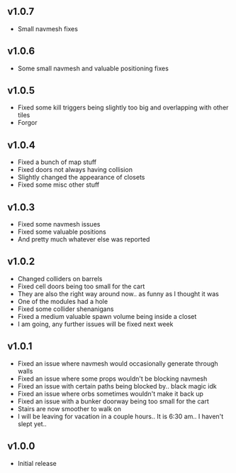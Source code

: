 ## v1.0.7
- Small navmesh fixes
## v1.0.6
- Some small navmesh and valuable positioning fixes
## v1.0.5
- Fixed some kill triggers being slightly too big and overlapping with other tiles
- Forgor
## v1.0.4
- Fixed a bunch of map stuff
- Fixed doors not always having collision
- Slightly changed the appearance of closets
- Fixed some misc other stuff
## v1.0.3
- Fixed some navmesh issues
- Fixed some valuable positions
- And pretty much whatever else was reported
## v1.0.2
- Changed colliders on barrels
- Fixed cell doors being too small for the cart
- They are also the right way around now.. as funny as I thought it was
- One of the modules had a hole
- Fixed some collider shenanigans
- Fixed a medium valuable spawn volume being inside a closet
- I am going, any further issues will be fixed next week
## v1.0.1
- Fixed an issue where navmesh would occasionally generate through walls
- Fixed an issue where some props wouldn't be blocking navmesh
- Fixed an issue with certain paths being blocked by.. black magic idk
- Fixed an issue where orbs sometimes wouldn't make it back up
- Fixed an issue with a bunker doorway being too small for the cart
- Stairs are now smoother to walk on
- I will be leaving for vacation in a couple hours.. It is 6:30 am.. I haven't slept yet..
## v1.0.0
- Initial release
